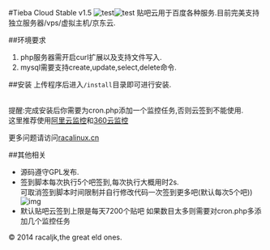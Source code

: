 #Tieba Cloud Stable v1.5
![test](http://img.shields.io/appveyor/ci/gruntjs/grunt.svg)![test](http://img.shields.io/badge/license-GPL-orange.svg)
贴吧云用于百度各种服务.目前完美支持独立服务器/vps/虚拟主机/京东云.

##环境要求
1. php服务器需开启curl扩展以及支持文件写入.
2. mysql需要支持create,update,select,delete命令.

##安装
上传程序后进入`/install`目录即可进行安装.<br><br>

提醒:完成安装后你需要为cron.php添加一个监控任务,否则云签到不能使用.<br>
这里推荐使用[阿里云监控](http://www.aliyun.com/product/jiankong/)和[360云监控](http://jk.cloud.360.cn/)

更多问题请访问[racalinux.cn](http://www.racalinux.cn)

##其他相关
* 源码遵守GPL发布.
* 签到脚本每次执行5个吧签到,每次执行大概用时2s.<br>
  可取消签到脚本时间限制并自行修改代码一次签到更多吧(默认每次5个吧))
  ![img](http://pic.yupoo.com/racaljk/E6W6ljde/medish.jpg)
* 默认贴吧云签到上限是每天7200个贴吧
  如果数目太多则需要对cron.php多添加几个监控任务

© 2014 racaljk,the great eld ones.
